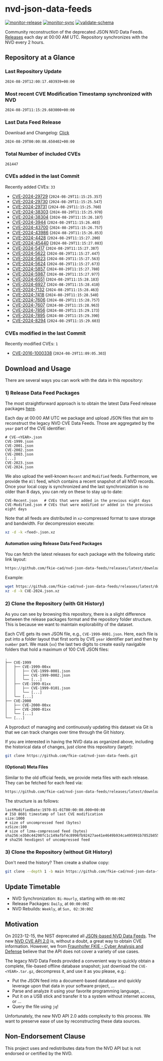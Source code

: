 # nvd-json-data-feeds

[![monitor-release](https://github.com/fkie-cad/nvd-json-data-feeds/actions/workflows/monitor_release.yml/badge.svg)](https://github.com/fkie-cad/nvd-json-data-feeds/actions/workflows/monitor_release.yml)
[![monitor-sync](https://github.com/fkie-cad/nvd-json-data-feeds/actions/workflows/monitor_sync.yml/badge.svg)](https://github.com/fkie-cad/nvd-json-data-feeds/actions/workflows/monitor_sync.yml)
[![validate-schema](https://github.com/fkie-cad/nvd-json-data-feeds/actions/workflows/validate_schema.yml/badge.svg)](https://github.com/fkie-cad/nvd-json-data-feeds/actions/workflows/validate_schema.yml)

Community reconstruction of the deprecated JSON NVD Data Feeds.
[Releases](https://github.com/fkie-cad/nvd-json-data-feeds/releases/latest) each day at 00:00 AM UTC.
Repository synchronizes with the NVD every 2 hours.

## Repository at a Glance

### Last Repository Update

```plain
2024-08-29T12:00:17.403939+00:00
```

### Most recent CVE Modification Timestamp synchronized with NVD

```plain
2024-08-29T11:15:29.603000+00:00
```

### Last Data Feed Release

Download and Changelog: [Click](https://github.com/fkie-cad/nvd-json-data-feeds/releases/latest)

```plain
2024-08-29T00:00:08.650402+00:00
```

### Total Number of included CVEs

```plain
261447
```

### CVEs added in the last Commit

Recently added CVEs: `33`

- [CVE-2024-29729](CVE-2024/CVE-2024-297xx/CVE-2024-29729.json) (`2024-08-29T11:15:25.357`)
- [CVE-2024-29730](CVE-2024/CVE-2024-297xx/CVE-2024-29730.json) (`2024-08-29T11:15:25.547`)
- [CVE-2024-29731](CVE-2024/CVE-2024-297xx/CVE-2024-29731.json) (`2024-08-29T11:15:25.760`)
- [CVE-2024-38303](CVE-2024/CVE-2024-383xx/CVE-2024-38303.json) (`2024-08-29T11:15:25.970`)
- [CVE-2024-38304](CVE-2024/CVE-2024-383xx/CVE-2024-38304.json) (`2024-08-29T11:15:26.187`)
- [CVE-2024-3944](CVE-2024/CVE-2024-39xx/CVE-2024-3944.json) (`2024-08-29T11:15:26.403`)
- [CVE-2024-43700](CVE-2024/CVE-2024-437xx/CVE-2024-43700.json) (`2024-08-29T11:15:26.757`)
- [CVE-2024-43986](CVE-2024/CVE-2024-439xx/CVE-2024-43986.json) (`2024-08-29T11:15:26.853`)
- [CVE-2024-4428](CVE-2024/CVE-2024-44xx/CVE-2024-4428.json) (`2024-08-29T11:15:27.200`)
- [CVE-2024-45440](CVE-2024/CVE-2024-454xx/CVE-2024-45440.json) (`2024-08-29T11:15:27.083`)
- [CVE-2024-5417](CVE-2024/CVE-2024-54xx/CVE-2024-5417.json) (`2024-08-29T11:15:27.387`)
- [CVE-2024-5622](CVE-2024/CVE-2024-56xx/CVE-2024-5622.json) (`2024-08-29T11:15:27.447`)
- [CVE-2024-5623](CVE-2024/CVE-2024-56xx/CVE-2024-5623.json) (`2024-08-29T11:15:27.563`)
- [CVE-2024-5624](CVE-2024/CVE-2024-56xx/CVE-2024-5624.json) (`2024-08-29T11:15:27.673`)
- [CVE-2024-5857](CVE-2024/CVE-2024-58xx/CVE-2024-5857.json) (`2024-08-29T11:15:27.780`)
- [CVE-2024-5987](CVE-2024/CVE-2024-59xx/CVE-2024-5987.json) (`2024-08-29T11:15:27.977`)
- [CVE-2024-6551](CVE-2024/CVE-2024-65xx/CVE-2024-6551.json) (`2024-08-29T11:15:28.183`)
- [CVE-2024-6927](CVE-2024/CVE-2024-69xx/CVE-2024-6927.json) (`2024-08-29T11:15:28.410`)
- [CVE-2024-7132](CVE-2024/CVE-2024-71xx/CVE-2024-7132.json) (`2024-08-29T11:15:28.463`)
- [CVE-2024-7418](CVE-2024/CVE-2024-74xx/CVE-2024-7418.json) (`2024-08-29T11:15:28.540`)
- [CVE-2024-7606](CVE-2024/CVE-2024-76xx/CVE-2024-7606.json) (`2024-08-29T11:15:28.757`)
- [CVE-2024-7607](CVE-2024/CVE-2024-76xx/CVE-2024-7607.json) (`2024-08-29T11:15:28.963`)
- [CVE-2024-7856](CVE-2024/CVE-2024-78xx/CVE-2024-7856.json) (`2024-08-29T11:15:29.173`)
- [CVE-2024-7895](CVE-2024/CVE-2024-78xx/CVE-2024-7895.json) (`2024-08-29T11:15:29.390`)
- [CVE-2024-8294](CVE-2024/CVE-2024-82xx/CVE-2024-8294.json) (`2024-08-29T11:15:29.603`)


### CVEs modified in the last Commit

Recently modified CVEs: `1`

- [CVE-2016-1000338](CVE-2016/CVE-2016-10003xx/CVE-2016-1000338.json) (`2024-08-29T11:09:05.303`)


## Download and Usage

There are several ways you can work with the data in this repository:

### 1) Release Data Feed Packages

The most straightforward approach is to obtain the latest Data Feed release packages [here](https://github.com/fkie-cad/nvd-json-data-feeds/releases/latest).

Each day at 00:00 AM UTC we package and upload JSON files that aim to reconstruct the legacy NVD CVE Data Feeds.
Those are aggregated by the `year` part of the CVE identifier:

```
# CVE-<YEAR>.json
CVE-1999.json
CVE-2001.json
CVE-2002.json
CVE-2003.json
[...]
CVE-2023.json
CVE-2024.json
```

We also upload the well-known `Recent` and `Modified` feeds.
Furthermore, we provide the `All` feed, which contains a recent snapshot of all NVD records.
Once your local copy is synchronized and the last synchronization is no older than 8 days, you can rely on these to stay up to date:

```plain
CVE-Recent.json   # CVEs that were added in the previous eight days
CVE-Modified.json # CVEs that were modified or added in the previous eight days
```

Note that all feeds are distributed in `xz`-compressed format to save storage and bandwidth.
For decompression execute:

```sh
xz -d -k <feed>.json.xz
```

#### Automation using Release Data Feed Packages

You can fetch the latest releases for each package with the following static link layout:

```sh
https://github.com/fkie-cad/nvd-json-data-feeds/releases/latest/download/CVE-<YEAR>.json.xz
```

Example:

```sh
wget https://github.com/fkie-cad/nvd-json-data-feeds/releases/latest/download/CVE-2024.json.xz
xz -d -k CVE-2024.json.xz
```

### 2) Clone the Repository (with Git History)

As you can see by browsing this repository, there is a slight difference between the release packages format and the repository folder structure.
This is because we want to maintain explorability of the dataset.

Each CVE gets its own JSON file, e.g., `CVE-1999-0001.json`.
Here, each file is put into a folder layout that first sorts by CVE `year` identifier part and then by `number` part.
We mask (`xx`) the last two digits to create easily navigable folders that hold a maximum of 100 CVE JSON files:

```plain
.
├── CVE-1999
│   ├── CVE-1999-00xx
│   │   ├── CVE-1999-0001.json
│   │   ├── CVE-1999-0002.json
│   │   └── [...]
│   ├── CVE-1999-01xx
│   │   ├── CVE-1999-0101.json
│   │   └── [...]
│   └── [...]
├── CVE-2000
│   ├── CVE-2000-00xx
│   ├── CVE-2000-01xx
│   └── [...]
└── [...]
```

A byproduct of managing and continuously updating this dataset via Git is that we can track changes over time through the Git history.

If you are interested in having the NVD data as organized above, including the historical data of changes, just clone this repository (large!):

```sh
git clone https://github.com/fkie-cad/nvd-json-data-feeds.git
```

#### (Optional) Meta Files

Similar to the old official feeds, we provide meta files with each release. They can be fetched for each feed via:

```sh
https://github.com/fkie-cad/nvd-json-data-feeds/releases/latest/download/CVE-<YEAR>.meta
```

The structure is as follows:

```plain
lastModifiedDate:1970-01-01T00:00:00.000+00:00                          # ISO 8601 timestamp of last CVE modification
size:1000                                                               # size of uncompressed feed (bytes)
xzSize:100                                                              # size of lzma-compressed feed (bytes)
sha256:e3b0c44298fc1c149afbf4c8996fb92427ae41e4649b934ca495991b7852b855 # sha256 hexdigest of uncompressed feed
```

### 3) Clone the Repository (without Git History)

Don't need the history? Then create a shallow copy:

```sh
git clone --depth 1 -b main https://github.com/fkie-cad/nvd-json-data-feeds.git
```


## Update Timetable

* NVD Synchronization: `Bi-Hourly`, starting with `00:00:00Z`
* Release Packages: `Daily`, at `00:00:00Z`
* NVD Rebuilds: `Weekly`, at `Sun, 02:30:00Z`


## Motivation

On 2023-12-15, the NIST deprecated all [JSON-based NVD Data Feeds](https://nvd.nist.gov/vuln/data-feeds#divRetirementBanner-1).
The new [NVD CVE API 2.0](https://nvd.nist.gov/developers/vulnerabilities) is, without a doubt, a great way to obtain CVE information.
However, we from [Fraunhofer FKIE - Cyber Analysis and Defense](https://www.fkie.fraunhofer.de/en/departments/cad.html) believe that the API does not cover a variety of use cases.

The legacy NVD Data Feeds provided a convenient way to quickly obtain a complete, file-based offline database snapshot; just download the `CVE-<YEAR>.tar.gz`, decompress it, and use it as you please, e.g.:

- Put the JSON feed into a document-based database and quickly leverage upon that data in your software project, ...
- Parse and analyze it using your favorite programming language, ...
- Put it on a USB stick and transfer it to a system without internet access, or ...
- Query the file using `jq`!

Unfortunately, the new NVD API 2.0 adds complexity to this process.
We want to preserve ease of use by reconstructing these data sources.

## Non-Endorsement Clause

This project uses and redistributes data from the NVD API but is not endorsed or certified by the NVD.